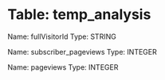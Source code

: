 Table: temp_analysis
====================

Name: fullVisitorId
Type: STRING

Name: subscriber_pageviews
Type: INTEGER

Name: pageviews
Type: INTEGER

